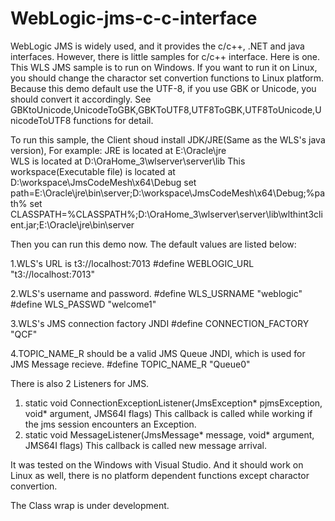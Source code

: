 # WebLogic-jms-c-c-interface
WebLogic JMS is widely used, and it provides the c/c++, .NET and java interfaces. However, there is little samples for c/c++ interface. Here is one.
This WLS JMS sample is to run on Windows. If you want to run it on Linux, you should change the charactor set convertion functions to Linux platform.
Because this demo default use the UTF-8, if you use GBK or Unicode, you should convert it accordingly. See GBKtoUnicode,UnicodeToGBK,GBKToUTF8,UTF8ToGBK,UTF8ToUnicode,UnicodeToUTF8 functions for detail.


To run this sample, the Client shoud install JDK/JRE(Same as the WLS's java version),
For example:
JRE is located at E:\Oracle\jre\
WLS is located at D:\OraHome_3\wlserver\server\lib
This workspace(Executable file) is located at D:\workspace\JmsCodeMesh\x64\Debug
set path=E:\Oracle\jre\bin\server;D:\workspace\JmsCodeMesh\x64\Debug;%path%
set CLASSPATH=%CLASSPATH%;D:\OraHome_3\wlserver\server\lib\wlthint3client.jar;E:\Oracle\jre\bin\server

Then you can run this demo now.
The default values are listed below:

1.WLS's URL is t3://localhost:7013
#define WEBLOGIC_URL "t3://localhost:7013"

2.WLS's username and password.
#define WLS_USRNAME "weblogic"
#define WLS_PASSWD "welcome1"

3.WLS's JMS connection factory JNDI
#define CONNECTION_FACTORY "QCF"

4.TOPIC_NAME_R should be a valid JMS Queue JNDI, which is used for JMS Message recieve.
#define TOPIC_NAME_R "Queue0"

There is also 2 Listeners for JMS.
1. static void ConnectionExceptionListener(JmsException* pjmsException, void* argument, JMS64I flags)
This callback is called while working if the jms session encounters an Exception.
2. static void MessageListener(JmsMessage* message, void* argument, JMS64I flags)
This callback is called new message arrival.

It was tested on the Windows with Visual Studio. And it should work on Linux as well, there is no platform dependent functions except charactor convertion.

The Class wrap is under development.
